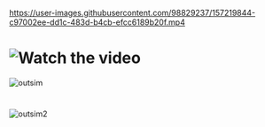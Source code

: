 https://user-images.githubusercontent.com/98829237/157219844-c97002ee-dd1c-483d-b4cb-efcc6189b20f.mp4
# ![Watch the video](https://youtu.be/AUkeZzn_j1s)

![outsim](https://user-images.githubusercontent.com/98829237/156992756-abed7fb7-a94b-4875-b96d-bdd1d976bda3.jpeg)
#
![outsim2](https://user-images.githubusercontent.com/98829237/156992933-87eaec44-0378-4f61-910b-d285d6f29a9d.jpeg)
